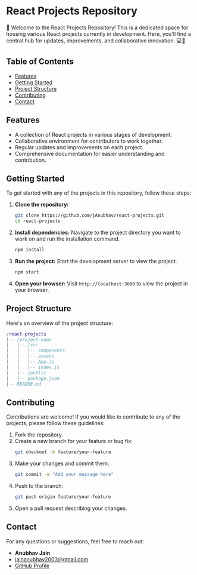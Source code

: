 # React Projects Repository

🚀 Welcome to the React Projects Repository! This is a dedicated space for housing various React projects currently in development. Here, you'll find a central hub for updates, improvements, and collaborative innovation. 💻🌟

## Table of Contents

- [Features](#features)
- [Getting Started](#getting-started)
- [Project Structure](#project-structure)
- [Contributing](#contributing)
- [Contact](#contact)

## Features

- A collection of React projects in various stages of development.
- Collaborative environment for contributors to work together.
- Regular updates and improvements on each project.
- Comprehensive documentation for easier understanding and contribution.

## Getting Started

To get started with any of the projects in this repository, follow these steps:

1. **Clone the repository:**
   ```bash
   git clone https://github.com/jAnubhav/react-projects.git
   cd react-projects
   ```
2. **Install dependencies:** Navigate to the project directory you want to work on and run the installation command.
   ```bash
   npm install
   ```
4. **Run the project:** Start the development server to view the project.
   ```bash
   npm start
   ```
6. **Open your browser:** Visit `http://localhost:3000` to view the project in your browser.

## Project Structure

Here's an overview of the project structure:

```lua
/react-projects
|-- /project-name
|   |-- /src
|   |   |-- components
|   |   |-- assets
|   |   |-- App.js
|   |   |-- index.js
|   |-- /public
|   |-- package.json
|-- README.md
```

## Contributing

Contributions are welcome! If you would like to contribute to any of the projects, please follow these guidelines:

1. Fork the repository.
2. Create a new branch for your feature or bug fix:
   ```bash
   git checkout -b feature/your-feature
   ```
3. Make your changes and commit them:
   ```bash
   git commit -m "Add your message here"
   ```
4. Push to the branch:
   ```bash
   git push origin feature/your-feature
   ```
5. Open a pull request describing your changes.

## Contact

For any questions or suggestions, feel free to reach out:

- **Anubhav Jain**
- [jainanubhav2003@gmail.com](mailto:jainanubhav2003@gmail.com)
- [GitHub Profile](https://github.com/jAnubhav)
